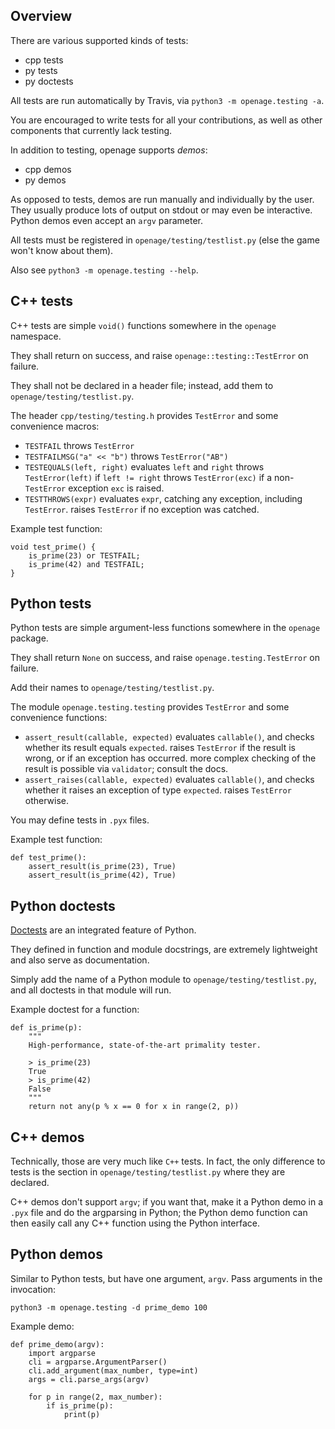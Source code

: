 Overview
--------

There are various supported kinds of tests:

 - cpp tests
 - py tests
 - py doctests

All tests are run automatically by Travis, via `python3 -m openage.testing -a`.

You are encouraged to write tests for all your contributions, as well as other components that currently lack testing.

In addition to testing, openage supports _demos_:

 - cpp demos
 - py demos

As opposed to tests, demos are run manually and individually by the user.
They usually produce lots of output on stdout or may even be interactive. Python demos even accept an `argv` parameter.

All tests must be registered in `openage/testing/testlist.py` (else the game won't know about them).

Also see `python3 -m openage.testing --help`.

C++ tests
---------

C++ tests are simple `void()` functions somewhere in the `openage` namespace.

They shall return on success, and raise `openage::testing::TestError` on failure.

They shall not be declared in a header file; instead, add them to `openage/testing/testlist.py`.

The header `cpp/testing/testing.h` provides `TestError` and some convenience macros:

 - `TESTFAIL`
    throws `TestError`
 - `TESTFAILMSG("a" << "b")`
    throws `TestError("AB")`
 - `TESTEQUALS(left, right)`
    evaluates `left` and `right`
    throws `TestError(left)` if `left != right`
    throws `TestError(exc)` if a non-`TestError` exception `exc` is raised.
 - `TESTTHROWS(expr)`
    evaluates `expr`, catching any exception, including `TestError`.
    raises `TestError` if no exception was catched.

Example test function:

    void test_prime() {
        is_prime(23) or TESTFAIL;
        is_prime(42) and TESTFAIL;
    }

Python tests
------------

Python tests are simple argument-less functions somewhere in the `openage` package.

They shall return `None` on success, and raise `openage.testing.TestError` on failure.

Add their names to `openage/testing/testlist.py`.

The module `openage.testing.testing` provides `TestError` and some convenience functions:

 - `assert_result(callable, expected)`
    evaluates `callable()`, and checks whether its result equals `expected`.
    raises `TestError` if the result is wrong, or if an exception has occurred.
    more complex checking of the result is possible via `validator`; consult the docs.
 - `assert_raises(callable, expected)`
    evaluates `callable()`, and checks whether it raises an exception of type `expected`.
    raises `TestError` otherwise.

You may define tests in `.pyx` files.

Example test function:

    def test_prime():
        assert_result(is_prime(23), True)
        assert_result(is_prime(42), True)

Python doctests
---------------

[Doctests](https://docs.python.org/3.4/library/doctest.html) are an integrated feature of Python.

They defined in function and module docstrings, are extremely lightweight and also serve as documentation.

Simply add the name of a Python module to `openage/testing/testlist.py`, and all doctests in that module will run.

Example doctest for a function:

    def is_prime(p):
        """
        High-performance, state-of-the-art primality tester.

        > is_prime(23)
        True
        > is_prime(42)
        False
        """
        return not any(p % x == 0 for x in range(2, p))

C++ demos
---------

Technically, those are very much like `C++` tests. In fact, the only difference to tests is the section in `openage/testing/testlist.py` where they are declared.

C++ demos don't support `argv`; if you want that, make it a Python demo in a `.pyx` file and do the argparsing in Python; the Python demo function can then easily call any C++ function using the Python interface.

Python demos
------------

Similar to Python tests, but have one argument, `argv`. Pass arguments in the invocation:

    python3 -m openage.testing -d prime_demo 100

Example demo:

    def prime_demo(argv):
        import argparse
        cli = argparse.ArgumentParser()
        cli.add_argument(max_number, type=int)
        args = cli.parse_args(argv)

        for p in range(2, max_number):
            if is_prime(p):
                print(p)
